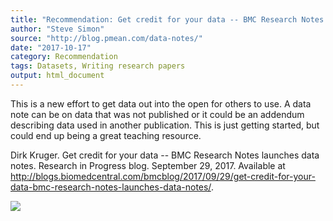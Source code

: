 ```yaml
---
title: "Recommendation: Get credit for your data -- BMC Research Notes launches data notes"
author: "Steve Simon"
source: "http://blog.pmean.com/data-notes/"
date: "2017-10-17"
category: Recommendation
tags: Datasets, Writing research papers
output: html_document
---
```


This is a new effort to get data out into the open for others to use. A
data note can be on data that was not published or it could be an
addendum describing data used in another publication. This is just
getting started, but could end up being a great teaching
resource.

<!---More--->

Dirk Kruger. Get credit for your data -- BMC Research Notes launches
data notes. Research in Progress blog. September 29, 2017. Available at
<http://blogs.biomedcentral.com/bmcblog/2017/09/29/get-credit-for-your-data-bmc-research-notes-launches-data-notes/>.

![](http://www.pmean.com/images/data-notes01.png)




